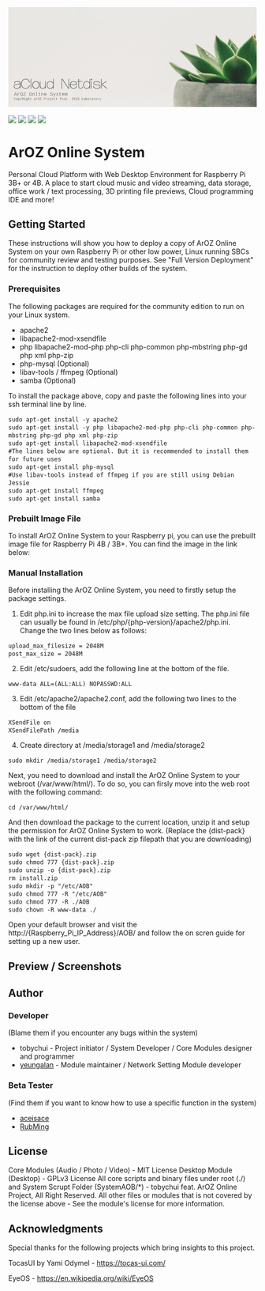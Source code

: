 ![Image](img/banner.png?raw=true)

<img src="https://img.shields.io/badge/License-Partially%20Open%20Source-blue"> <img src="https://img.shields.io/badge/Build-Community-brightgreen"> <img src="https://img.shields.io/badge/Device-Raspberry%20Pi%203B%2B%20%2F%204B-red"> <img src="https://img.shields.io/badge/Made%20In-Hong%20Kong-blueviolet">

# ArOZ Online System
Personal Cloud Platform with Web Desktop Environment for Raspberry Pi 3B+ or 4B. A place to start cloud music and video streaming, data storage, office work / text processing, 3D printing file previews, Cloud programming IDE and more!

## Getting Started
These instructions will show you how to deploy a copy of ArOZ Online System on your own Raspberry Pi or other low power, Linux running SBCs for community review and testing purposes. See "Full Version Deployment" for the instruction to deploy other builds of the system.

### Prerequisites
The following packages are required for the community edition to run on your Linux system.
- apache2
- libapache2-mod-xsendfile
- php libapache2-mod-php php-cli php-common php-mbstring php-gd php xml php-zip
- php-mysql (Optional)
- libav-tools / ffmpeg (Optional)
- samba (Optional)

To install the package above, copy and paste the following lines into your ssh terminal line by line.
```
sudo apt-get install -y apache2
sudo apt-get install -y php libapache2-mod-php php-cli php-common php-mbstring php-gd php xml php-zip 
sudo apt-get install libapache2-mod-xsendfile
#The lines below are optional. But it is recommended to install them for future uses
sudo apt-get install php-mysql
#Use libav-tools instead of ffmpeg if you are still using Debian Jessie
sudo apt-get install ffmpeg
sudo apt-get install samba
```
### Prebuilt Image File
To install ArOZ Online System to your Raspberry pi, you can use the prebuilt image file for Raspberry Pi 4B / 3B+. You can find the image in the link below:

### Manual Installation
Before installing the ArOZ Online System, you need to firstly setup the package settings. 

1. Edit php.ini to increase the max file upload size setting. The php.ini file can usually be found in /etc/php/{php-version}/apache2/php.ini. Change the two lines below as follows:
  ```
  upload_max_filesize = 2048M
  post_max_size = 2048M
  ```
  
2. Edit /etc/sudoers, add the following line at the bottom of the file.
  ```
  www-data ALL=(ALL:ALL) NOPASSWD:ALL
  ```
  
3. Edit /etc/apache2/apache2.conf, add the following two lines to the bottom of the file
  ```
  XSendFile on
  XSendFilePath /media
  ```
  
4. Create directory at /media/storage1 and /media/storage2
  ```
  sudo mkdir /media/storage1 /media/storage2
  ```
Next, you need to download and install the ArOZ Online System to your webroot (/var/www/html/).
To do so, you can firsly move into the web root with the following command:
  ```
  cd /var/www/html/
  ```
And then download the package to the current location, unzip it and setup the permission for ArOZ Online System to work.
(Replace the {dist-pack} with the link of the current dist-pack zip filepath that you are downloading)
  ```
  sudo wget {dist-pack}.zip
  sudo chmod 777 {dist-pack}.zip
  sudo unzip -o {dist-pack}.zip
  rm install.zip
  sudo mkdir -p "/etc/AOB"
  sudo chmod 777 -R "/etc/AOB"
  sudo chmod 777 -R ./AOB
  sudo chown -R www-data ./
  ```
  
  Open your default browser and visit the http://{Raspberry_Pi_IP_Address}/AOB/ and follow the on scren guide for setting up a new user.

## Preview / Screenshots

## Author
### Developer
(Blame them if you encounter any bugs within the system)
* tobychui - Project initiator / System Developer / Core Modules designer and programmer
* <a href="https://github.com/yeungalan">yeungalan</a> - Module maintainer / Network Setting Module developer

### Beta Tester
(Find them if you want to know how to use a specific function in the system)
* <a href="https://github.com/aceisace">aceisace</a>
* <a href="https://github.com/RubMing">RubMing</a>

## License
Core Modules (Audio / Photo / Video) - MIT License
Desktop Module (Desktop) - GPLv3 License
All core scripts and binary files under root (./) and System Scrupt Folder (SystemAOB/*) - tobychui feat. ArOZ Online Project, All Right Reserved.
All other files or modules that is not covered by the license above - See the module's license for more information.

## Acknowledgments
Special thanks for the following projects which bring insights to this project.

TocasUI by Yami Odymel - https://tocas-ui.com/ 

EyeOS - https://en.wikipedia.org/wiki/EyeOS



